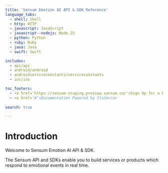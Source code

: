 ```yaml
---
title: 'Sensum Emotion AI API & SDK Reference'
language_tabs:
  - shell: Shell
  - http: HTTP
  - javascript: JavaScript
  - javascript--nodejs: Node.JS
  - python: Python
  - ruby: Ruby
  - java: Java
  - swift: Swift 

includes:
  - api/api
  - android/android
  - androidserviceconstants/serviceconstants
  - ios/ios

toc_footers:
  - <a href='https://sensum-staging.preview.sensum.co/'>Sign Up for a Developer Key</a>
  - <a href='#'>Documentation Powered by Slate</a>
    
search: true

---
```


# Introduction

Welcome to Sensum Emotion AI API & SDK.

The Sensum API and SDKs enable you to build services or products which respond to emotional events in real time.

